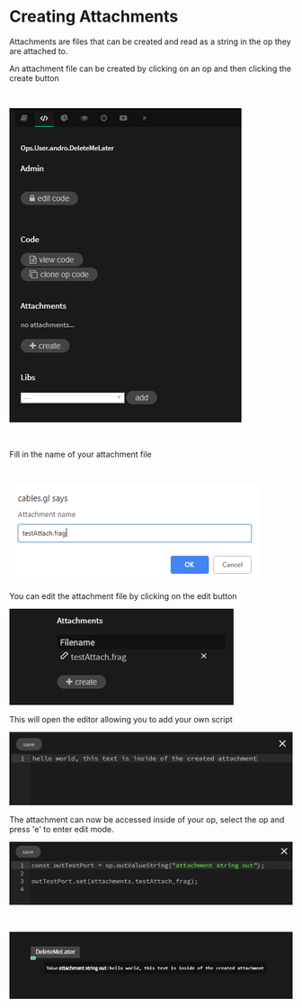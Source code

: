 # Creating Attachments

Attachments are files that can be created and read as a string in the op they are attached to.  

An attachment file can be created by clicking on an op and then clicking the create button

<br/>



![create_attachment](img/create_attachment.png)

<br/>

Fill in the name of your attachment file

<br/>

![name_attachment](img/name_attachment.png)



You can edit the attachment file by clicking on the edit button

![edit_attachment](img/edit_attachment.png)



This will open the editor allowing you to add your own script

![hello_world_img](img/hello_world_attachment.png)



The attachment can now be accessed inside of your op, select the op and press 'e' to enter edit mode.

 ![read_attachment_img](img/read_attachment.png)

<br/>



![output_attachment_img](img/output_attachment.PNG)

